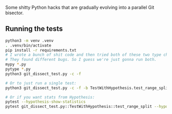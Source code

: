 Some shitty Python hacks that are gradually evolving into a parallel Git bisector.

## Running the tests

```sh
python3 -m venv .venv
. .venv/bin/activate
pip install -r requirements.txt
# I wrote a bunch of shit code and then tried both of these two type checkers.
# They found different bugs. So I guess we're just gonna run both.
mypy *.py
pytype *.py
python3 git_dissect_test.py -c -f

# Or to just run a single test:
python3 git_dissect_test.py -c -f -b TestWithHypothesis.test_range_split

# Or if you want stats from Hypothesis:
pytest --hypothesis-show-statistics
pytest git_dissect_test.py::TestWithHypothesis::test_range_split --hypothesis-show-statistics
```